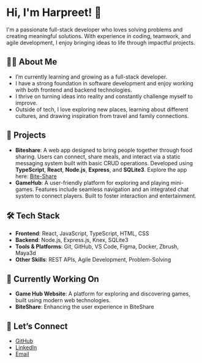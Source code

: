 # Hi, I'm Harpreet! 👋  

I'm a passionate full-stack developer who loves solving problems and creating meaningful solutions. With experience in coding, teamwork, and agile development, I enjoy bringing ideas to life through impactful projects.  


## 🧑‍💻 About Me  
- I’m currently learning and growing as a full-stack developer.  
- I have a strong foundation in software development and enjoy working with both frontend and backend technologies.  
- I thrive on turning ideas into reality and constantly challenge myself to improve.  
- Outside of tech, I love exploring new places, learning about different cultures, and drawing inspiration from travel and family connections.  

## 💼 Projects  
- **Biteshare**: A web app designed to bring people together through food sharing. Users can connect, share meals, and interact via a static messaging system built with basic CRUD operations. Developed using **TypeScript**, **React**, **Node.js**, **Express**, and **SQLite3**.
  Explore the app here: [Bite-Share](https://bite-share-pohutukawa24.devacademy.nz)  
- **GameHub**: A user-friendly platform for exploring and playing mini-games. Features include seamless navigation and an integrated chat system to connect players. Built to foster interaction and entertainment.  


## 🛠️ Tech Stack  
- **Frontend**: React, JavaScript, TypeScript, HTML, CSS   
- **Backend**: Node.js, Express.js, Knex, SQLite3  
- **Tools & Platforms**: Git, GitHub, VS Code, Figma, Docker, Zbrush, Maya3d
- **Other Skills**: REST APIs, Agile Development, Problem-Solving  


## 🚀 Currently Working On  
- **Game Hub Website**: A platform for exploring and discovering games, built using modern web technologies.
- **BiteShare**: Enhancing the user experience in BiteShare


## 🤝 Let’s Connect  
- [GitHub](https://github.com/slatch05)  
- [LinkedIn](https://www.linkedin.com/in/harpreet-singh-slatch-894b94168/)  
- [Email](mailto:blue_slatch@yahoo.com)  
